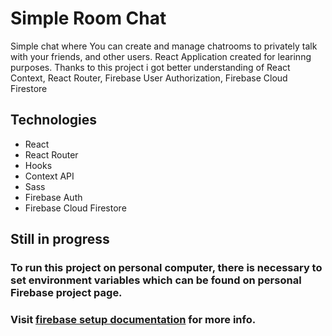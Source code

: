 # Simple Room Chat

Simple chat where You can create and manage chatrooms to privately talk with your friends, and other users.
React Application created for learinng purposes. Thanks to this project i got better understanding of React Context, React Router, Firebase User Authorization, Firebase Cloud Firestore

## Technologies

- React
- React Router
- Hooks
- Context API
- Sass
- Firebase Auth
- Firebase Cloud Firestore

## Still in progress

### To run this project on personal computer, there is necessary to set environment variables which can be found on personal Firebase project page.

### Visit [firebase setup documentation](https://firebase.google.com/docs/web/setup) for more info.
